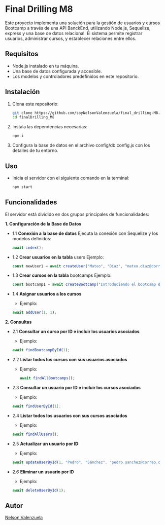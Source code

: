 # Final Drilling M8

Este proyecto implementa una solución para la gestión de usuarios y cursos Bootcamp a través de una API BanckEnd, utilizando Node.js, Sequelize, express y una base de datos relacional. El sistema permite registrar usuarios, administrar cursos, y establecer relaciones entre ellos.

## Requisitos

- Node.js instalado en tu máquina.
- Una base de datos configurada y accesible.
- Los modelos y controladores predefinidos en este repositorio.

## Instalación

1. Clona este repositorio:

   ```bash
   git clone https://github.com/soyNelsonValenzuela/final_drilling-M8.git
   cd finalDrilling_M8
   ```

2.	Instala las dependencias necesarias:

    ```bash
    npm i
    ```

3.	Configura la base de datos en el archivo config/db.config.js con los detalles de tu entorno.

## Uso

- Inicia el servidor con el siguiente comando en la terminal:

    ```bash
    npm start
    ```

## Funcionalidades

El servidor está dividido en dos grupos principales de funcionalidades:

**1. Configuración de la Base de Datos**

- 1.1 **Conexión a la base de datos**
Ejecuta la conexión con Sequelize y los modelos definidos:

    ```javascript
    await index();
    ```

- 1.2 **Crear usuarios en la tabla** users
Ejemplo:

    ```javascript
    const newUser1 = await createUser("Mateo", "Díaz", "mateo.diaz@correo.com");
    ```

- 1.3 **Crear cursos en la tabla** bootcamps
Ejemplo:

    ```javascript
    const bootcamp1 = await createBootcamp("Introduciendo el bootcamp de React", 10, "React es la librería más usada en JavaScript para el desarrollo de interfaces.");
    ```

- 1.4 **Asignar usuarios a los cursos**
   - Ejemplo:

    ```javascript
    await addUser(1, 1);
    ```

**2. Consultas**

- 2.1 **Consultar un curso por ID e incluir los usuarios asociados**
   - Ejemplo:

    ```javascript
    await findBootcampById(1);
    ```

- 2.2 **Listar todos los cursos con sus usuarios asociados**
  - Ejemplo:

    ```javascript
    await findAllBootcamps();
    ```

- 2.3 **Consultar un usuario por ID e incluir los cursos asociados**
   - Ejemplo:

    ```javascript
    await findUserById(1);
    ```

- 2.4 **Listar todos los usuarios con sus cursos asociados**
   - Ejemplo:

    ```javascript
    await findAllUsers();
    ```

- 2.5 **Actualizar un usuario por ID**
   - Ejemplo:

    ```javascript
    await updateUserById(1, "Pedro", "Sánchez", "pedro.sanchez@correo.com");
    ```

- 2.6 **Eliminar un usuario por ID**
   - Ejemplo:

    ```javascript
    await deleteUserById(1);
    ```
## Autor

[Nelson Valenzuela](https://www.linkedin.com/in/nelsonvalenzuelagomez/)